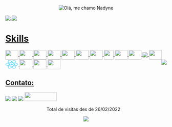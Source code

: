 <p align="center">
  <img src="https://github.com/NadyneBarbieri/NadyneBarbieri/blob/main/assets/ezgif.com-gif-maker (1).gif" alt="Olá, me chamo Nadyne">
</p>
<div>
  <a href="https://github.com/NadyneBarbieri">
  <img height="180em"  align="center" src="https://github-readme-stats.vercel.app/api?username=NadyneBarbieri&show_icons=true&theme=react&include_all_commits=true&count_private=true"/>
  <img height="180em"  align="center" src="https://github-readme-stats.vercel.app/api/top-langs/?username=NadyneBarbieri&layout=compact&langs_count=7&theme=react" />
</div>

<h1> Skills </h1>
<div style="display: inline_block">
  <img align="center" height="30" width="40" src="https://cdn.jsdelivr.net/gh/devicons/devicon/icons/html5/html5-original.svg" width="30" height="30" />
  <img align="center" height="30" width="40" src="https://cdn.jsdelivr.net/gh/devicons/devicon/icons/css3/css3-original.svg" width="30" height="30"/>
  <img align="center" height="30" width="40" src="https://cdn.jsdelivr.net/gh/devicons/devicon/icons/javascript/javascript-original.svg" width="30" height="30"/>
  <img align="center" height="30" width="40" src="https://cdn.jsdelivr.net/gh/devicons/devicon/icons/typescript/typescript-original.svg" height="30"/>
  <img align="center" height="30" width="40" src="https://cdn.jsdelivr.net/gh/devicons/devicon/icons/java/java-original.svg" width="30" height="30" />
  <img align="center" height="30" width="40" src="https://cdn.jsdelivr.net/gh/devicons/devicon/icons/spring/spring-original.svg" width="30" height="30"/>
  <img align="center" height="30" width="40" src="https://cdn.jsdelivr.net/gh/devicons/devicon/icons/mysql/mysql-original.svg" width="30" height="30"/>
  <img align="center" height="30"  src="https://raw.githubusercontent.com/isocpp/logos/master/cpp_logo.png" width="30" height="30"/>
  <img align="center" height="30" width="40"  src="https://cdn.worldvectorlogo.com/logos/visual-studio-code-1.svg" />
  <img align="center" height="30" width="40" src="https://cdn.worldvectorlogo.com/logos/git-bash.svg" />
  <img align="center" height="30 width="40" src="https://cdn.jsdelivr.net/gh/devicons/devicon/icons/angularjs/angularjs-original.svg" />
  <img align="center" height="30" width="40" src="https://cdn.jsdelivr.net/gh/devicons/devicon/icons/python/python-original.svg" />
  <img align="center" height="30" width="40" src="https://raw.githubusercontent.com/devicons/devicon/master/icons/react/react-original.svg" />
  <img align="center" height="30" width="40" src="https://cdn.jsdelivr.net/gh/devicons/devicon/icons/figma/figma-original.svg" />
  <img align="center" height="30" width="40" src="https://cdn.jsdelivr.net/gh/devicons/devicon/icons/nodejs/nodejs-original.svg" />
  <img align="center" height="30" width="40" src="https://cdn.worldvectorlogo.com/logos/postman.svg" />
  <img align="right" height="150em" height="150" 
  <width="148" height="180" src="https://media.giphy.com/media/OpzPFEqd44SYAIFrs6/giphy.gif">
 
<div> 
 <h2>Contato: </h2>
  <a target="_blank" href="https://www.instagram.com/nadyenebarbieri/" target="_blank"><img src="https://img.shields.io/badge/-Instagram-%23E4405F?style=for-the-badge&logo=instagram&logoColor=white" target="_blank"></a>
  <a target="_blank" href = "mailto:barbierinadyne@gmail.com"><img src="https://img.shields.io/badge/-Gmail-%23333?style=for-the-badge&logo=gmail&logoColor=white" target="_blank"></a>
  <a target="_blank" href="https://www.linkedin.com/in/nadynebarbieri" target="_blank"><img src="https://img.shields.io/badge/-LinkedIn-%230077B5?style=for-the-badge&logo=linkedin&logoColor=white" target="_blank"></a> 
   <a href="https://discord.com/#5421" target="_blank"><img width="100" height="28" src="https://img.shields.io/badge/Discord-7289DA?style=for-the-badge&logo=discord&logoColor=white"/></a>

</div>
<p align="center" margin="300px"> Total de visitas des de 26/02/2022 </p>
<p align="center"> <img src="https://profile-counter.glitch.me/NadyneBarbieri/count.svg" /></p>

